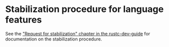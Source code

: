 # Stabilization procedure for language features

See the ["Request for stabilization" chapter in the rustc-dev-guide](https://rustc-dev-guide.rust-lang.org/stabilization_guide.html) for documentation on the stabilization procedure.
